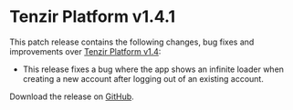# Tenzir Platform v1.4.1

This patch release contains the following changes, bug fixes and improvements over [Tenzir Platform v1.4](https://github.com/tenzir/platform/releases/tag/v1.4.0):

* This release fixes a bug where the app shows an infinite loader when creating a new account after logging out of an existing account.

Download the release on [GitHub](https://github.com/tenzir/platform/releases/tag/v1.4.1).